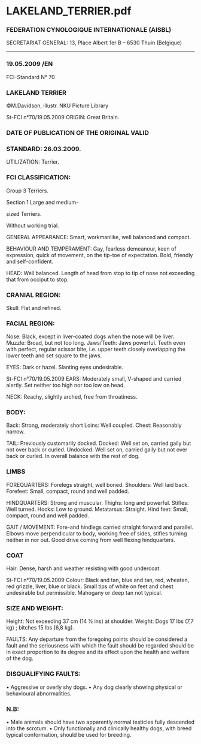 # LAKELAND_TERRIER.pdf


### FEDERATION CYNOLOGIQUE INTERNATIONALE (AISBL)


SECRETARIAT GENERAL: 13, Place Albert 1er  B – 6530 Thuin (Belgique)
______________________________________________________________________________

### 19.05.2009  /EN



FCI-Standard N° 70

### LAKELAND TERRIER



©M.Davidson, illustr. NKU Picture Library





St-FCI n°70/19.05.2009
ORIGIN: Great Britain.

### DATE OF PUBLICATION OF THE ORIGINAL VALID



### STANDARD: 26.03.2009.



UTILIZATION: Terrier.

### FCI CLASSIFICATION:


Group 3
Terriers.

Section 1
Large and medium-


sized Terriers.

Without working trial.

GENERAL APPEARANCE: Smart, workmanlike, well balanced
and compact.

BEHAVIOUR AND TEMPERAMENT: Gay, fearless demeanour,
keen of expression, quick of movement, on the tip-toe of expectation.
Bold, friendly and self-confident.

HEAD: Well balanced.  Length of head from stop to tip of nose not
exceeding that from occiput to stop.

### CRANIAL REGION:


Skull: Flat and refined.

### FACIAL REGION:


Nose: Black, except in liver-coated dogs when the nose will be liver.
Muzzle: Broad, but not too long.
Jaws/Teeth:  Jaws powerful.  Teeth even with perfect, regular scissor
bite, i.e. upper teeth closely overlapping the lower teeth and set
square to the jaws.

EYES: Dark or hazel.  Slanting eyes undesirable.





St-FCI n°70/19.05.2009
EARS: Moderately small, V-shaped and carried alertly.  Set neither
too high nor too low on head.

NECK: Reachy, slightly arched, free from throatiness.

### BODY:


Back: Strong, moderately short
Loins: Well coupled.
Chest: Reasonably narrow.

TAIL:  Previously customarily docked.
Docked: Well set on, carried gaily but not over back or curled.
Undocked: Well set on, carried gaily but not over back or curled.  In
overall balance with the rest of dog.

### LIMBS



FOREQUARTERS: Forelegs straight, well boned.
Shoulders: Well laid back.
Forefeet: Small, compact, round and well padded.

HINDQUARTERS: Strong and muscular.
Thighs: long and powerful.
Stifles: Well turned.
Hocks: Low to ground.
Metatarsus: Straight.
Hind feet: Small, compact, round and well padded.

GAIT / MOVEMENT: Fore-and hindlegs carried straight forward
and parallel.  Elbows move perpendicular to body, working free of
sides, stifles turning neither in nor out.  Good drive coming from
well flexing hindquarters.

### COAT


Hair: Dense, harsh and weather resisting with good undercoat.




St-FCI n°70/19.05.2009
Colour: Black and tan, blue and tan, red, wheaten, red grizzle, liver,
blue or black.  Small tips of white on feet and chest undesirable but
permissible.  Mahogany or deep tan not typical.


### SIZE AND WEIGHT:


Height: Not exceeding 37 cm (14 ½ ins) at shoulder.
Weight: Dogs 17 lbs (7,7 kg) ; bitches 15 lbs (6,8 kg).

FAULTS: Any departure from the foregoing points should be
considered a fault and the seriousness with which the fault should be
regarded should be in exact proportion to its degree and its effect
upon the health and welfare of the dog.

### DISQUALIFYING FAULTS:


•
Aggressive or overly shy dogs.
•
Any
dog
clearly showing
physical
or
behavioural
abnormalities.

### N.B:


•
Male animals should have two apparently normal testicles
fully descended into the scrotum.
•
Only functionally and clinically healthy dogs, with breed
typical conformation, should be used for breeding.






